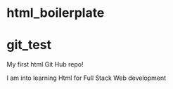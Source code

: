 # html_boilerplate
# git_test
My first html Git Hub repo!

I am into learning Html for Full Stack Web development